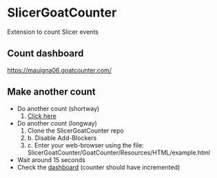 # SlicerGoatCounter

Extension to count Slicer events

## Count dashboard

https://mauigna06.goatcounter.com/

## Make another count

- Do another count (shortway)
  1. <a href="http://raw.githack.com/mauigna06/SlicerGoatCounter/main/GoatCounter/Resources/HTML/example.html">Click here</a>
- Do another count (longway)
  1. Clone the SlicerGoatCounter repo
  1. b. Disable Add-Blockers
  1. c. Enter your web-browser using the file:
    SlicerGoatCounter/GoatCounter/Resources/HTML/example.html
- Wait around 15 seconds
- Check the <a href="https://mauigna06.goatcounter.com/">dashboard</a> (counter should have incremented)


